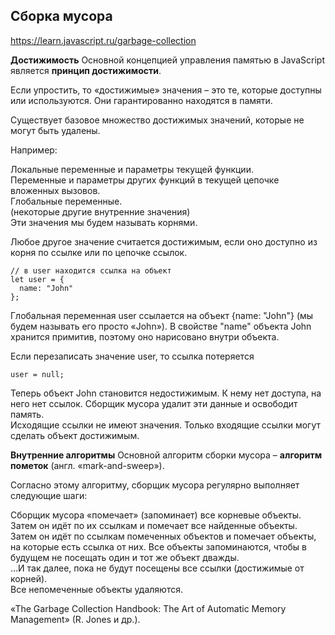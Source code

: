 ## Сборка мусора 

https://learn.javascript.ru/garbage-collection

**Достижимость**
Основной концепцией управления памятью в JavaScript является **принцип достижимости**.

Если упростить, то «достижимые» значения – это те, которые доступны или используются. Они гарантированно находятся в памяти.

Существует базовое множество достижимых значений, которые не могут быть удалены.

Например:

Локальные переменные и параметры текущей функции.  
Переменные и параметры других функций в текущей цепочке вложенных вызовов.  
Глобальные переменные.  
(некоторые другие внутренние значения)  
Эти значения мы будем называть корнями. 

Любое другое значение считается достижимым, если оно доступно из корня по ссылке или по цепочке ссылок.
```
// в user находится ссылка на объект
let user = {
  name: "John"
};
```
Глобальная переменная user ссылается на объект {name: "John"} (мы будем называть его просто «John»). В свойстве "name" объекта John хранится примитив, поэтому оно нарисовано внутри объекта.

Если перезаписать значение user, то ссылка потеряется
```
user = null;
```
Теперь объект John становится недостижимым. К нему нет доступа, на него нет ссылок. Сборщик мусора удалит эти данные и освободит память.  
Исходящие ссылки не имеют значения. Только входящие ссылки могут сделать объект достижимым.

**Внутренние алгоритмы** 
Основной алгоритм сборки мусора – **алгоритм пометок** (англ. «mark-and-sweep»).

Согласно этому алгоритму, сборщик мусора регулярно выполняет следующие шаги:

Сборщик мусора «помечает» (запоминает) все корневые объекты.  
Затем он идёт по их ссылкам и помечает все найденные объекты.  
Затем он идёт по ссылкам помеченных объектов и помечает объекты, на которые есть ссылка от них. Все объекты запоминаются, чтобы в будущем не посещать один и тот же объект дважды.  
…И так далее, пока не будут посещены все ссылки (достижимые от корней).  
Все непомеченные объекты удаляются.

 «The Garbage Collection Handbook: The Art of Automatic Memory Management» (R. Jones и др.).

